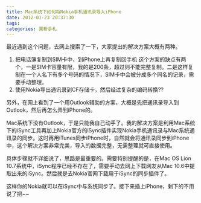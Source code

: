 ```yaml
---
title: Mac系统下如何将Nokia手机通讯录导入iPhone
date: 2012-01-23 20:37:30
tags:
categories: 果粉手札
---
```


最近遇到这个问题，去网上搜索了一下，大家提出的解决方案大概有两种。

1. 把电话簿复制到SIM卡中，到iPhone上再复制回手机
这个方案的缺点有两个，一是SIM卡容量有限，我的是200条，超过则不能完整复制。二是这样复制在一个人名下有多个号码的情况下，SIM卡中会被分成多个同名的记录，需要手动整理。
2. 使用Nokia导出通讯录到CF存储卡，然后经过复杂的编码转换??

另外，在网上看到了一个用Outlook辅助的方案，大概是先把通讯录导入到Outlook，然后再怎么弄到iPhone的。

Mac系统下没有Outlook，于是只能我自己动手了。我的解决方案是利用Mac系统下的iSync工具再加上Nokia官方的iSync插件实现Nokia手机通讯录与Mac系统通讯录的同步。这时再用iTunes同步iPhone时，自然就会将通讯录同步到iPhone中，这个解决方案非常完美，导入的数据完整，无需整理就可直接使用。

具体步骤就不详细说了，思路是最重要的。需要特别提醒的是，在Mac OS Lion 10.7系统中，iSync程序已经不存在了，需要手动去网上下载网友从Mac 10.6中提取出来的iSync。然后就是去Nokia官网下载用于iSync的同步插件了。

这样你的Nokia就可以在iSync中与系统同步了。接下来插上iPhone，剩下的不用说了把~~
